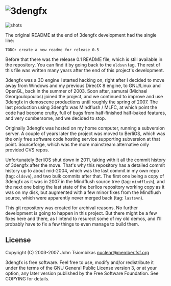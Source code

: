 ![3dengfx](http://nuclear.mutantstargoat.com/sw/3dengfx/logo.png)
=======

![shots](http://nuclear.mutantstargoat.com/sw/3dengfx/shots/shotbar.png)

The original README at the end of 3dengfx development had the single line:

    TODO: create a new readme for release 0.5

Before that there was the release 0.1 README file, which is still available in
the repository. You can find it by going back to the `oldsvn` tag. The rest of
this file was written many years after the end of this project's development.

3dengfx was a 3D engine I started hacking on, right after I decided to move away
from Windows and my previous DirectX 8 engine, to GNU/Linux and OpenGL, back in
the summer of 2003. Soon after, samurai (Michael Georgoulopoulos) joined the
project, and we continued to improve and use 3dengfx in demoscene productions
until roughly the spring of 2007. The last production using 3dengfx was
Mindflush / MLFC, at which point the code had become crufty, full of bugs from
half-finished half-baked features, and very cumbersome, and we decided to stop.

Originally 3dengfx was hosted on my home computer, running a subversion server.
A couple of years later the project was moved to BerliOS, which was the only
free software code hosting service supporting subversion at that point.
Sourceforge, which was the more mainstream alternative only provided CVS repos.

Unfortunately BerliOS shut down in 2011, taking with it all the commit history
of 3dengfx after the move. That's why this repository has a detailed commit
history up to about mid-2004, which was the last commit in my own repo (tag:
`oldsvn`), and two bulk commits after that. The first one being a copy of
3dengfx as it was in 2007 in the Mindflush source tree (tag: `mindflush`), and
the next one being the last state of the berlios repository working copy as it
was on my disk, but augmented with a few minor fixes from the Mindflush source,
which were apparently never merged back (tag: `lastsvn`).

This git repository was created for archival reasons. No further development is
going to happen in this project. But there might be a few fixes here and there,
as I intend to resurect some of my old demos, and I'll probably have to fix a
few things to even manage to build them.

License
-------
Copyright (C) 2003-2007 John Tsiombikas <nuclear@member.fsf.org>

3dengfx is free software. Feel free to use, modify and/or redistribute it under
the terms of the GNU General Public License version 3, or at your option, any
later version published by the Free Software Foundation. See COPYING for
details.

